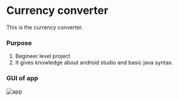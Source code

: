 # Currency converter
This is the currency converter.

### Purpose
1. Begineer level project
2. It gives knowledge about android studio and basic java syntax.

### GUI of app
![app](https://user-images.githubusercontent.com/62012906/113506881-f6834b80-9564-11eb-863f-0fd8efed5ebc.png)
